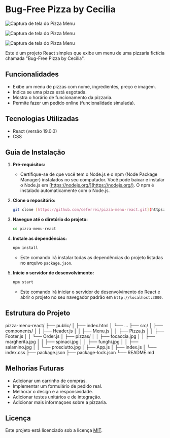 # Bug-Free Pizza by Cecilia

![Captura de tela do Pizza Menu](pizza-menu.png)

![Captura de tela do Pizza Menu](public/pizza-menu.png)

![Captura de tela do Pizza Menu](./pizza-menu.png)

Este é um projeto React simples que exibe um menu de uma pizzaria fictícia chamada "Bug-Free Pizza by Cecilia".

## Funcionalidades

- Exibe um menu de pizzas com nome, ingredientes, preço e imagem.
- Indica se uma pizza está esgotada.
- Mostra o horário de funcionamento da pizzaria.
- Permite fazer um pedido online (funcionalidade simulada).

## Tecnologias Utilizadas

- React (versão 19.0.0)
- CSS

## Guia de Instalação

1.  **Pré-requisitos:**

    - Certifique-se de que você tem o Node.js e o npm (Node Package Manager) instalados no seu computador. Você pode baixar e instalar o Node.js em [https://nodejs.org/](https://nodejs.org/). O npm é instalado automaticamente com o Node.js.

2.  **Clone o repositório:**

    ```bash
    git clone [https://github.com/ceferrei/pizza-menu-react.git](https://github.com/ceferrei/pizza-menu-react.git)
    ```

3.  **Navegue até o diretório do projeto:**

    ```bash
    cd pizza-menu-react
    ```

4.  **Instale as dependências:**

    ```bash
    npm install
    ```

    - Este comando irá instalar todas as dependências do projeto listadas no arquivo `package.json`.

5.  **Inicie o servidor de desenvolvimento:**

    ```bash
    npm start
    ```

    - Este comando irá iniciar o servidor de desenvolvimento do React e abrir o projeto no seu navegador padrão em `http://localhost:3000`.

## Estrutura do Projeto

pizza-menu-react/
├── public/
│ ├── index.html
│ └── ...
├── src/
│ ├── components/
│ │ ├── Header.js
│ │ ├── Menu.js
│ │ ├── Pizza.js
│ │ ├── Footer.js
│ │ └── Order.js
│ ├── pizzas/
│ │ ├── focaccia.jpg
│ │ ├── margherita.jpg
│ │ ├── spinaci.jpg
│ │ ├── funghi.jpg
│ │ ├── salamino.jpg
│ │ └── prosciutto.jpg
│ ├── App.js
│ ├── index.js
│ └── index.css
├── package.json
├── package-lock.json
└── README.md

## Melhorias Futuras

- Adicionar um carrinho de compras.
- Implementar um formulário de pedido real.
- Melhorar o design e a responsividade.
- Adicionar testes unitários e de integração.
- Adicionar mais informaçoes sobre a pizzaria.

## Licença

Este projeto está licenciado sob a licença [MIT](https://opensource.org/licenses/MIT).
